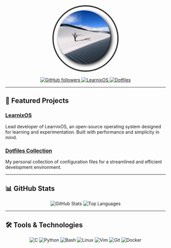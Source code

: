 <div align="center">
  <img src="pfp.png" width="200" height="200" style="border-radius:50%; border: 4px solid #333;">
  <p>
    

  <p>
    <a href="https://github.com/user7210unix">
      <img src="https://img.shields.io/github/followers/user7210unix?label=Follow&style=flat-square&color=1DA1F2" alt="GitHub followers">
    </a>
    <a href="https://learnixos.github.io/">
      <img src="https://img.shields.io/badge/LearnixOS-Open%20Source-blueviolet?style=flat-square" alt="LearnixOS">
    </a>
    <a href="https://github.com/user7210unix/dotfiles">
      <img src="https://img.shields.io/badge/Dotfiles-Config%20Nirvana-2ea44f?style=flat-square" alt="Dotfiles">
    </a>
  </p>
</div>

---

## 🚀 Featured Projects

### [LearnixOS](https://learnixos.github.io/)
Lead developer of LearnixOS, an open-source operating system designed for learning and experimentation. Built with performance and simplicity in mind.


### [Dotfiles Collection](https://github.com/user7210unix/dotfiles)
My personal collection of configuration files for a streamlined and efficient development environment.


---

## 📊 GitHub Stats

<div align="center">
  <img src="https://github-readme-stats.vercel.app/api?username=user7210unix&show_icons=true&theme=dracula&hide_border=true&count_private=true" alt="GitHub Stats" width="400"/>
  <img src="https://github-readme-stats.vercel.app/api/top-langs/?username=user7210unix&layout=compact&theme=dracula&hide_border=true" alt="Top Languages" width="400"/>
</div>

---

## 🛠️ Tools & Technologies

<div align="center">
  <img src="https://img.shields.io/badge/-C-00599C?style=flat-square&logo=c" alt="C">
  <img src="https://img.shields.io/badge/-Python-3776AB?style=flat-square&logo=python" alt="Python">
  <img src="https://img.shields.io/badge/-Bash-4EAA25?style=flat-square&logo=gnu-bash" alt="Bash">
  <img src="https://img.shields.io/badge/-Linux-FCC624?style=flat-square&logo=linux" alt="Linux">
  <img src="https://img.shields.io/badge/-Vim-019733?style=flat-square&logo=vim" alt="Vim">
  <img src="https://img.shields.io/badge/-Git-F05032?style=flat-square&logo=git" alt="Git">
  <img src="https://img.shields.io/badge/-Docker-2496ED?style=flat-square&logo=docker" alt="Docker">
</div>

